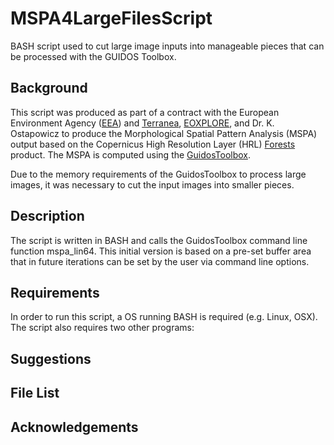 # MSPA4LargeFilesScript
BASH script used to cut large image inputs into manageable pieces that can be processed with the GUIDOS Toolbox.

## Background
This script was produced as part of a contract with the European Environment Agency ([EEA](http://www.eea.europa.eu/)) and [Terranea](http://www.terranea.de/), [EOXPLORE](http://www.eoxplore.com/), and Dr. K. Ostapowicz to produce the Morphological Spatial Pattern Analysis (MSPA) output based on the Copernicus High Resolution Layer (HRL) [Forests](http://land.copernicus.eu/pan-european/high-resolution-layers/forests) product. The MSPA is computed using the [GuidosToolbox](http://forest.jrc.ec.europa.eu/download/software/guidos/).

Due to the memory requirements of the GuidosToolbox to process large images, it was necessary to cut the input images into smaller pieces.

## Description
The script is written in BASH and calls the GuidosToolbox command line function mspa_lin64. This initial version is based on a pre-set buffer area that in future iterations can be set by the user via command line options.

## Requirements
In order to run this script, a OS running BASH is required (e.g. Linux, OSX). The script also requires two other programs:


## Suggestions

## File List

## Acknowledgements

